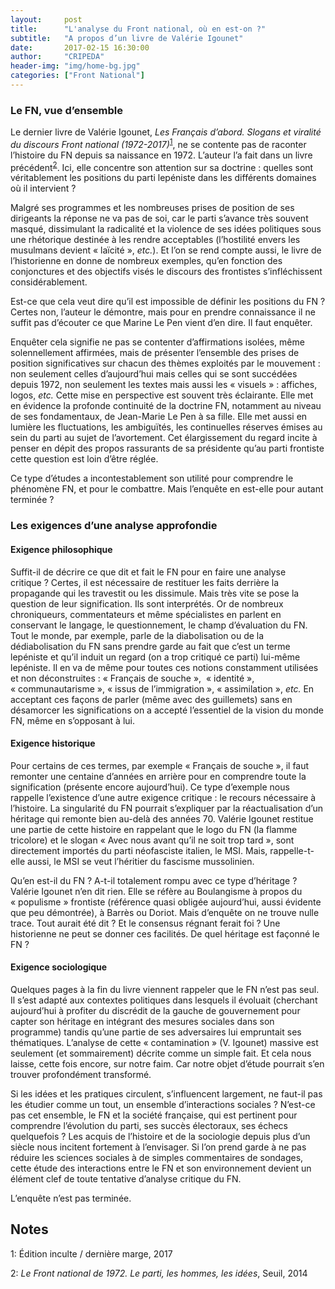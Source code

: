 ```yaml
---
layout:     post
title:      "L'analyse du Front national, où en est-on ?"
subtitle:   "A propos d’un livre de Valérie Igounet"
date:       2017-02-15 16:30:00
author:     "CRIPEDA"
header-img: "img/home-bg.jpg"
categories: ["Front National"]
---
```


### Le FN, vue d’ensemble

Le dernier livre de Valérie Igounet, _Les Français d’abord. Slogans et viralité du discours Front national (1972-2017)_<sup>[1](#footnote-1)</sup>, ne se contente pas de raconter l’histoire du FN depuis sa naissance en 1972. L’auteur l’a fait dans un livre précédent<sup>[2](#footnote-2)</sup>. Ici, elle concentre son attention sur sa doctrine : quelles sont véritablement les positions du parti lepéniste dans les différents domaines où il intervient ?

Malgré ses programmes et les nombreuses prises de position de ses dirigeants la réponse ne va pas de soi, car le parti s’avance très souvent masqué, dissimulant la radicalité et la violence de ses idées politiques sous une rhétorique destinée à les rendre acceptables (l’hostilité envers les musulmans devient « laïcité », _etc._). Et l’on se rend compte aussi, le livre de l’historienne en donne de nombreux exemples, qu’en fonction des conjonctures et des objectifs visés le discours des frontistes s’infléchissent considérablement.

Est-ce que cela veut dire qu’il est impossible de définir les positions du FN ? Certes non, l’auteur le démontre, mais pour en prendre connaissance il ne suffit pas d’écouter ce que Marine Le Pen vient d’en dire. Il faut enquêter.

Enquêter cela signifie ne pas se contenter d’affirmations isolées, même solennellement affirmées, mais de présenter l’ensemble des prises de position significatives sur chacun des thèmes exploités par le mouvement : non  seulement celles d’aujourd’hui mais celles qui se sont succédées depuis 1972, non seulement les textes mais aussi les « visuels » : affiches, logos, _etc._ Cette mise en perspective est souvent très éclairante. Elle met en évidence la profonde continuité de la doctrine FN, notamment au niveau de ses fondamentaux, de Jean-Marie Le Pen à sa fille. Elle met aussi en lumière les fluctuations, les ambiguïtés, les continuelles réserves émises au sein du parti au sujet de l’avortement. Cet élargissement du regard incite à penser en dépit des propos rassurants de sa présidente qu’au parti frontiste cette question est loin d’être réglée.

Ce type d’études a incontestablement son utilité pour comprendre le phénomène FN, et pour le combattre. Mais l’enquête en est-elle pour autant terminée ?

### Les exigences d’une analyse approfondie

#### Exigence philosophique

Suffit-il de décrire ce que dit et fait le FN pour en faire une analyse critique ? Certes, il est nécessaire de restituer les faits derrière  la propagande qui les travestit ou les dissimule. Mais très vite se pose la question de leur signification. Ils sont interprétés. Or de nombreux chroniqueurs, commentateurs et même spécialistes en parlent en conservant le langage, le questionnement, le champ d’évaluation du FN. Tout le monde, par exemple, parle de la diabolisation ou de la dédiabolisation du FN sans prendre garde au fait que c’est un terme lepéniste et qu’il induit un regard (on a trop critiqué ce parti) lui-même lepéniste. Il en va de même pour toutes ces notions constamment utilisées et non déconstruites : « Français de souche »,  « identité », « communautarisme », « issus de l’immigration », « assimilation », _etc._ En acceptant ces façons de parler (même avec des guillemets) sans en désamorcer les significations on a accepté l’essentiel de la vision du monde FN, même en s’opposant à lui.

#### Exigence historique

Pour certains de ces termes, par exemple « Français de souche », il faut remonter une centaine d’années en arrière pour en comprendre toute la signification (présente encore aujourd’hui). Ce type d’exemple nous rappelle l’existence d’une autre exigence critique : le recours nécessaire à l’histoire. La singularité du FN pourrait s’expliquer par la réactualisation d’un héritage qui remonte bien au-delà des années 70. Valérie Igounet restitue une partie de cette histoire en rappelant que le logo du FN (la flamme tricolore) et le slogan « Avec nous avant qu’il ne soit trop tard », sont directement importés du parti néofasciste italien, le MSI. Mais, rappelle-t-elle aussi, le MSI se veut l’héritier du fascisme mussolinien.

Qu’en est-il du FN ? A-t-il totalement rompu avec ce type d’héritage ? Valérie Igounet n’en dit rien. Elle se réfère au Boulangisme à propos du « populisme » frontiste (référence quasi obligée aujourd’hui, aussi évidente que peu démontrée), à Barrès ou Doriot. Mais d’enquête on ne trouve nulle trace. Tout aurait été dit ? Et le consensus régnant ferait foi ? Une historienne ne peut se donner ces facilités. De quel héritage est façonné le FN ?

#### Exigence sociologique

Quelques pages à la fin du livre viennent rappeler que le FN n’est pas seul. Il s’est adapté aux contextes politiques dans lesquels il évoluait (cherchant aujourd’hui à profiter du discrédit de la gauche de gouvernement pour capter son héritage en intégrant des mesures sociales dans son programme) tandis qu’une partie de ses adversaires lui empruntait ses thématiques. L’analyse de cette « contamination » (V. Igounet) massive est seulement (et sommairement) décrite comme un simple fait. Et cela nous laisse, cette fois encore, sur notre faim. Car notre objet d’étude pourrait s’en trouver profondément transformé.

Si les idées et les pratiques circulent, s’influencent largement, ne faut-il pas les étudier comme un tout, un ensemble d’interactions sociales ? N’est-ce pas cet ensemble, le FN et la société française, qui est pertinent pour comprendre l’évolution du parti, ses succès électoraux, ses échecs quelquefois ? Les acquis de l’histoire et de la sociologie depuis plus d’un siècle nous incitent fortement à l’envisager. Si l’on prend garde à ne pas réduire les sciences sociales à de simples commentaires de sondages, cette étude des interactions entre le FN et son environnement devient un élément clef de toute tentative d’analyse critique du FN.  

L’enquête n’est pas terminée.


## Notes

<a name="footnote-1">1</a>: Édition inculte / dernière marge, 2017

<a name="footnote-2">2</a>: _Le Front national de 1972. Le parti, les hommes, les idées_, Seuil, 2014

